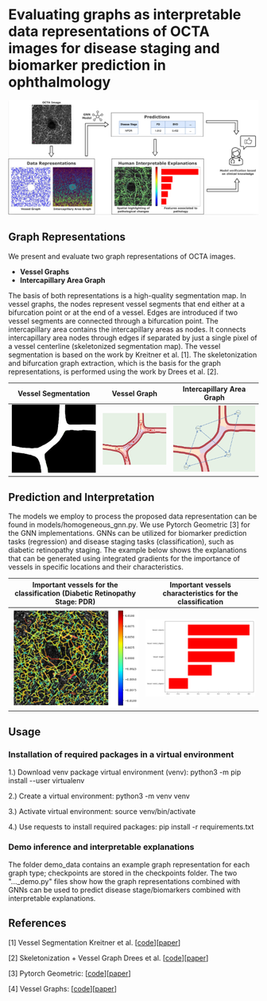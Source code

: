 # Evaluating graphs as interpretable data representations of OCTA images for disease staging and biomarker prediction in ophthalmology

<img src="doc_figures/Fig1_OCTA_WS.png">

## Graph Representations

We present and evaluate two graph representations of OCTA images.

- **Vessel Graphs**
- **Intercapillary Area Graph**

The basis of both representations is a high-quality segmentation map. In vessel graphs, the nodes represent vessel segments that end either at a bifurcation point or at the end of a vessel. Edges are introduced if two vessel segments are connected through a bifurcation point. The intercapillary area contains the intercapillary areas as nodes. It connects intercapillary area nodes through edges if separated by just a single pixel of a vessel centerline (skeletonized segmentation map). The vessel segmentation is based on the work by Kreitner et al. [1]. The skeletonization and bifurcation graph extraction, which is the basis for the graph representations, is performed using the work by Drees et al. [2].

Vessel Segmentation            |  Vessel Graph             |  Intercapillary Area Graph
:----------------------------:|   :----------------------------:   |:----------------------------:
![](doc_figures/seg_c.png)  |  ![](doc_figures/ves_c.png)     |  ![](doc_figures/ica_c.png)


## Prediction and Interpretation
The models we employ to process the proposed data representation can be found in models/homogeneous_gnn.py. We use Pytorch Geometric [3] for the GNN implementations. GNNs can be utilized for biomarker prediction tasks (regression) and disease staging tasks (classification), such as diabetic retinopathy staging. The example below shows the explanations that can be generated using integrated gradients for the importance of vessels in specific locations and their characteristics.


Important vessels for the classification (Diabetic Retinopathy Stage: PDR)            |  Important vessels characteristics for the classification
:----------------------------:|   :----------------------------: 
![](doc_figures/overlay_example.png)  |  <img src="doc_figures/feature_example.png" width="500">

## Usage

### Installation of required packages in a virtual environment

1.) Download venv package virtual environment (venv): python3 -m pip install --user virtualenv

2.) Create a virtual environment: python3 -m venv venv

3.) Activate virtual environment: source venv/bin/activate

4.) Use requests to install required packages: pip install -r requirements.txt

### Demo inference and interpretable explanations

The folder demo_data contains an example graph representation for each graph type; checkpoints are stored in the checkpoints folder.
The two "..._demo.py" files show how the graph representations combined with GNNs can be used to predict disease stage/biomarkers combined with interpretable explanations.


## References
[1] Vessel Segmentation Kreitner et al. [[code](https://github.com/KreitnerL/OCTA-graph-extraction/tree/master)][[paper](https://ieeexplore.ieee.org/abstract/document/10400503)]

[2] Skeletonization + Vessel Graph Drees et al. [[code](https://zivgitlab.uni-muenster.de/d_dree02/graph_extraction_evaluation)][[paper](https://link.springer.com/article/10.1186/s12859-021-04262-w)]

[3] Pytorch Geometric: [[code](https://github.com/pyg-team/pytorch_geometric)][[paper](https://arxiv.org/abs/1903.02428)]

[4] Vessel Graphs: [[code](https://github.com/vessap/vessap)][[paper](https://www.nature.com/articles/s41592-020-0792-1)]
